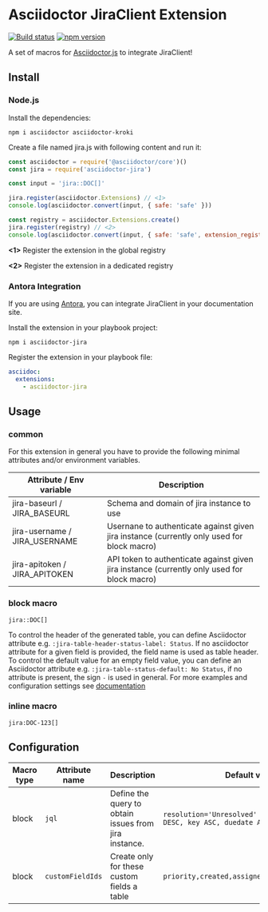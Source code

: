 # Asciidoctor JiraClient Extension

[![Build status](https://github.com/uniqueck/asciidoctor-jira/actions/workflows/build-js.yml/badge.svg?branch=main)](https://github.com/uniqueck/asciidoctor-jira/actions/workflows/build-js.yml)
[![npm version](http://img.shields.io/npm/v/asciidoctor-jira.svg)](https://www.npmjs.com/package/asciidoctor-jira)

A set of macros for [Asciidoctor.js](https://github.com/asciidoctor/asciidoctor.js) to integrate JiraClient!

## Install

### Node.js

Install the dependencies:

```shell
npm i asciidoctor asciidoctor-kroki
```

Create a file named jira.js with following content and run it:

```javascript
const asciidoctor = require('@asciidoctor/core')()
const jira = require('asciidoctor-jira')

const input = 'jira::DOC[]'

jira.register(asciidoctor.Extensions) // <1>
console.log(asciidoctor.convert(input, { safe: 'safe' }))

const registry = asciidoctor.Extensions.create()
jira.register(registry) // <2>
console.log(asciidoctor.convert(input, { safe: 'safe', extension_registry: registry }))
```
**<1>** Register the extension in the global registry

**<2>** Register the extension in a dedicated registry

### Antora Integration

If you are using [Antora](https://antora.org/), you can integrate JiraClient in your documentation site.

Install the extension in your playbook project:

```shell
npm i asciidoctor-jira
```

Register the extension in your playbook file:

```yaml
asciidoc:
  extensions:
    - asciidoctor-jira
```

## Usage

### common

For this extension in general you have to provide the following minimal attributes and/or environment variables.

| Attribute / Env variable      | Description                                                                                 |
|-------------------------------|---------------------------------------------------------------------------------------------|
| jira-baseurl / JIRA_BASEURL   | Schema and domain of jira instance to use                                                   |
| jira-username / JIRA_USERNAME | Usernane to authenticate against given jira instance  (currently only used for block macro) |
| jira-apitoken / JIRA_APITOKEN | API token to authenticate against given jira instance (currently only used for block macro) |

### block macro

```adoc
jira::DOC[]
```

To control the header of the generated table, you can define Asciidoctor attribute e.g. `:jira-table-header-status-label: Status`.
If no asciidoctor attribute for a given field is provided, the field name is used as table header.
To control the default value for an empty field value, you can define an Asciidoctor attribute e.g. `:jira-table-status-default: No Status`, if no attribute is present, the sign `-` is used in general.
For more examples and configuration settings see [documentation](https://uniqueck.github.io/asciidoctor-jira/antora-jira/blockmacro.html)

### inline macro

```adoc
jira:DOC-123[]
```

## Configuration


| Macro type | Attribute name   | Description                                           | Default value                                                          |
|------------|------------------|-------------------------------------------------------|------------------------------------------------------------------------|
| block      | `jql`            | Define the query to obtain issues from jira instance. | `resolution='Unresolved' ORDER BY priority DESC, key ASC, duedate ASC` |
| block      | `customFieldIds` | Create only for these custom fields a table           | `priority,created,assignee,issuetype,summary`                          |

